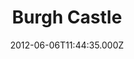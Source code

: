 ---
date: 2012-06-06T11:44:35.000Z
title: Burgh Castle
latitude: 52.580749243182865
longitude: 1.6596559578366965
category: checkin
---